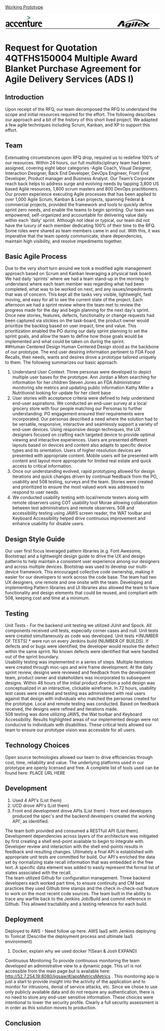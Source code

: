 [Working Prototype](https://jigsaw.agilex-devcloud.com:8443/jigsaw/#/)

![alt tag](/images/response-images/proposal-header.png?raw=true)

# Request for Quotation 4QTFHS150004 Multiple Award Blanket Purchase Agreement for Agile Delivery Services (ADS I) 

## Introduction
Upon receipt of the RFQ, our team decomposed the RFQ to understand the scope and initial resources required for the effort. The following describes our approach and a bit of the history of this short lived project. We adapted a few agile techniques including Scrum, Kanban, and XP to support this effort. 
## Team 
Extenuating circumstances upon RFQ drop, required us to redefine 100% of our resources. Within 24 hours, our full multidisciplinary team had been assigned, covering eight labor categories -Agile Coach, Visual Designer, Interaction Designer, Back End Developer, DevOps Engineer, Front End Developer, Product manager and Business Analyst.  Our Team’s Corporate reach back helps to address surge and evolving needs by tapping 3,800 US based Agile resources, 1,800 scrum masters and 800 DevOps practitioners. Our proven experience executing Agile processes that has been applied to over 1,000 Agile Scrum, Kanban & Lean projects, spanning Federal & commercial projects, provided the framework and tools to quickly define sprint zero needs, and enable the teams to begin sprinting.  Our team was empowered, self-organized and accountable for delivering value daily within each 'daily' sprint. Although not ideal or typical, our team did not have the luxury of each member dedicating 100% of their time to the RFQ.  Some roles were shared as team members came in and out. With this, it was imperative that the team openly communicate, share dependencies, maintain high visibility, and resolve impediments together.  
## Basic Agile Process 
Due to the very short turn around we took a modified agile management approach based on Scrum and Kanban leveraging a physical task board. We had daily 'sprints' where we had a team stand-up in the morning to understand where each team member was regarding what had been completed, what was to be worked on next, and any issues/impediments that was of concern. This kept all the tasks very visible, lightweight, fast moving, and easy for all to see the current state of the project.  Each afternoon we had a sprint review where the team met to review the progress made for the day and begin planning for the next day's sprint.  Once new stories, features, defects, functionality or change requests had been captured via stickies on the task-board, the product owner would prioritize the backlog based on user impact, time and value. This prioritization enabled the PO during our daily sprint planning to set the sprint goals, and allow the team to define how those goals would be implemented and what could be taken on during the sprint.    
##Human Centered Design 
Human Centered Design stood as the backbone of our prototype. The end user desiring information pertinent to FDA Food Recalls, their needs, wants and desires drove a prototype tailored uniquely to them.  The following summarizes our basic approach. 
1) Understand User Context. Three personas were developed to depict multiple user bases for the prototype. 
Ann Jordan a Mom searching for information for her children 
Steven Jones an FDA Administrator monitoring site metrics and updating public information 
Kathy Miller a Nutritionist looking for update for her client base 
2)  User stories  with acceptance criteria were defined to help understand end-user aspirations.  We conducted an end-user survey at a local grocery store with four people matching our Personas to further understanding.  PO engagement ensured their requirements were incorporated.   Our personas described a need where the solution had to be versatile, responsive, interactive and seamlessly support a variety of end-user devices.  Using responsive design techniques, the UX designers focused on crafting each targeted device to provide optimal viewing and interactive experiences. Users are presented different layouts based on devices and content also adapts to specific device types and its orientation.  Users of higher resolution devices are presented with appropriate content.  Mobile users will be presented with content and layout more appropriate for limited real estate and quick access to critical information.    
3) Once our understanding evolved, rapid prototyping allowed for design iterations and quick changes driven by continual feedback from the PO, usability and 508 testing, surveys and the team.  Stories were created and prioritized to ensure the most valued work was addressed to respond to user needs.  
4) We conducted usability testing with local/remote testers along with remote observers using COT usability tool Morae allowing collaboration between test administrators and remote observers. 508 and accessibility testing using JAWS screen reader, the WAT toolbar and Keyboard Accessibility helped drive continuous improvement and enhance usability for disable users.   
## Design Style Guide 
Our user first focus leveraged pattern libraries (e.g. Font Awesome, Bootstrap) and a lightweight design guide to drive the UX and design patterns to help maintain a consistent user experience among our designers and across multiple devices.  Bootstrap was used to develop our multi-device framework.  This encouraged collective code ownership, making it easier for our developers to work across the code base.  The team had two UX designers, one remote and one onsite with the team.  Developing and implementing Pattern libraries and UI libraries also allowed the team to have functionality and design elements that could be reused, and compliant with 508, keeping cost and time at a minimum.  
## Testing 
Unit Tests - For the backend unit testing we utilized JUnit and Spock.  All components received unit tests, especially corner cases and null.  Unit tests were created simultaneously as code was developed. Unit tests *(NUMBER OF TESTS) * were run on every Jenkins build  (NUMBER OF BUILDS).  If defects and or bugs were identified, the developer would resolve the defect within the same sprint.  No known defects were identified that were handled out of the sprint boundary.   
Usability testing was implemented in a series of steps.  Multiple iterations were created through moc-ups and wire frame development. At the daily sprint review, designs were reviewed and feedback from the development team, product owner and stakeholders was incorporated to subsequent designs. Within 48 hours of the initial product direction a solid design was conceptualized in an interactive, clickable wireframe. In 72 hours, usability test cases were created and testing was administered with real users against that design with individuals who matched the personas created for the prototype. Local and remote testing was conducted. Based on feedback received, the designs were refined and iterations made.  
508 testing was done utilizing JAWS, the Wat toolbar and Keyboard Accessibility. Results highlighted areas of our implemented design were not conducive to individuals with disabilities. These critical tests allowed our team to ensure our prototype vision was accessible for all users.    
## Technology Choices 
Open source technologies allowed our team to drive efficiencies through cost, time, reliability and value.   The underlying platforms used in our prototype are openly licensed and free.  A complete list of tools used can be found here: PLACE URL HERE 
## Development 
1. Used 4 API's (List them)  
2. UCD drove API's (List them)  
3. Front end development drove APIs (List them) - front end developers produced the spec's and the backend developers created the working API', as identified.

The team both provided and consumed a RESTfull API (List them).  Development dependencies across layers of the architecture was mitigated by first creating a shell end-point available to begin to integrate with.    Developer review and interaction with the shell end-points results in feedback and resulting changes.  Ultimately a final API is established with appropriate unit tests are committed for build.  Our API's enriched the data set by normalizing state recall information that was embedded in the free text.  A specific data element was added to easily represent the formal list of states associated with the recall.  
The team utilized Github for configuration management. Three backend developers each worked part time, to ensure continuity and CM best practices they used Github time stamps and the check in-check-out feature to work on the most recent code sources.  The team built in the ability to trace any warfile back to the Jenkins Job/Build and commit reference in Github. This allowed tractability and a testing reference for each build.  

## Deployment 
Deployed to AWS - Need follow up here. AWS IaaS with Jenkins deploying to Tomcat (Describe the deployment process and ultimate IaaS environment)  
1. Docker, explain why we used docker ?(Sean & Josh EXPAND) 

Continuous Monitoring 
To provide continuous monitoring the team developed an administrative view to a dynamic page. This url is not accessible from the main page but is available here: http://52.7.254.19:8080/jigsaw/#/appMetricsMetrics .   This monitoring app is just a start to provide insight into the activity of the application and to monitor for intrusions, denial of service attacks, etc.  Since we chose to use only publicly available data and do not require any authentication, there is no need to store any end-user sensitive information.  These choices were intentional to lower the security profile.  Clearly a full security assessment is in order as this solution moves to production.   
## Conclusion 

